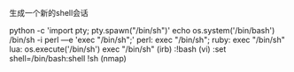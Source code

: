 

生成一个新的shell会话


python -c 'import pty; pty.spawn("/bin/sh")'
echo os.system('/bin/bash')
/bin/sh -i
perl —e 'exec "/bin/sh";'
perl: exec "/bin/sh";
ruby: exec "/bin/sh"
lua: os.execute('/bin/sh')
exec "/bin/sh"                               (irb)
:!bash                                              (vi)
:set shell=/bin/bash:shell
!sh                                                    (nmap)




